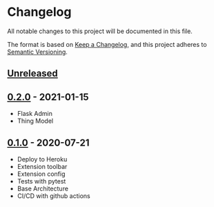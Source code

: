 # Changelog

All notable changes to this project will be documented in this file.

The format is based on [Keep a Changelog](https://keepachangelog.com/en/1.0.0/),
and this project adheres to [Semantic Versioning](https://semver.org/spec/v2.0.0.html).

## [Unreleased]

## [0.2.0] - 2021-01-15

- Flask Admin
- Thing Model

## [0.1.0] - 2020-07-21

- Deploy to Heroku
- Extension toolbar
- Extension config
- Tests with pytest
- Base Architecture
- CI/CD with github actions

[Unreleased]: https://github.com/ernane/flapp/compare/0.2.0...HEAD
[0.1.0]: https://github.com/ernane/flapp/releases/tag/0.1.0
[0.2.0]: https://github.com/ernane/flapp/releases/tag/0.2.0
